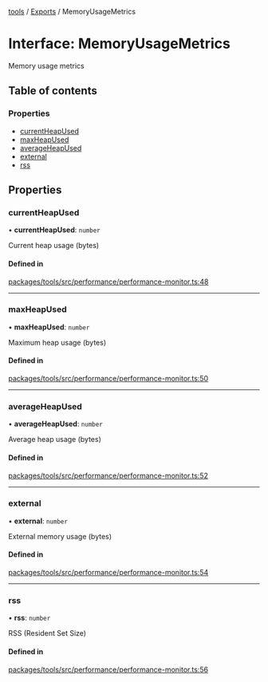 <!-- 
 ⚠️  AUTO-GENERATED FILE - DO NOT EDIT MANUALLY
 This file is automatically generated by scripts/docs-generator.js
 To make changes, edit the source TypeScript files or update the generator script
-->

[tools](../../) / [Exports](../modules) / MemoryUsageMetrics

# Interface: MemoryUsageMetrics

Memory usage metrics

## Table of contents

### Properties

- [currentHeapUsed](MemoryUsageMetrics#currentheapused)
- [maxHeapUsed](MemoryUsageMetrics#maxheapused)
- [averageHeapUsed](MemoryUsageMetrics#averageheapused)
- [external](MemoryUsageMetrics#external)
- [rss](MemoryUsageMetrics#rss)

## Properties

### currentHeapUsed

• **currentHeapUsed**: `number`

Current heap usage (bytes)

#### Defined in

[packages/tools/src/performance/performance-monitor.ts:48](https://github.com/woojubb/robota/blob/30652967d461653c455a3b4a7c021f51b3c17391/packages/tools/src/performance/performance-monitor.ts#L48)

___

### maxHeapUsed

• **maxHeapUsed**: `number`

Maximum heap usage (bytes)

#### Defined in

[packages/tools/src/performance/performance-monitor.ts:50](https://github.com/woojubb/robota/blob/30652967d461653c455a3b4a7c021f51b3c17391/packages/tools/src/performance/performance-monitor.ts#L50)

___

### averageHeapUsed

• **averageHeapUsed**: `number`

Average heap usage (bytes)

#### Defined in

[packages/tools/src/performance/performance-monitor.ts:52](https://github.com/woojubb/robota/blob/30652967d461653c455a3b4a7c021f51b3c17391/packages/tools/src/performance/performance-monitor.ts#L52)

___

### external

• **external**: `number`

External memory usage (bytes)

#### Defined in

[packages/tools/src/performance/performance-monitor.ts:54](https://github.com/woojubb/robota/blob/30652967d461653c455a3b4a7c021f51b3c17391/packages/tools/src/performance/performance-monitor.ts#L54)

___

### rss

• **rss**: `number`

RSS (Resident Set Size)

#### Defined in

[packages/tools/src/performance/performance-monitor.ts:56](https://github.com/woojubb/robota/blob/30652967d461653c455a3b4a7c021f51b3c17391/packages/tools/src/performance/performance-monitor.ts#L56)
